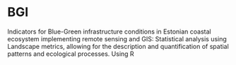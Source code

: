 # BGI
Indicators for Blue-Green infrastructure conditions in Estonian coastal ecosystem implementing remote sensing and GIS:
Statistical analysis using Landscape metrics, allowing for the description and quantification of spatial patterns and ecological processes.
Using R
